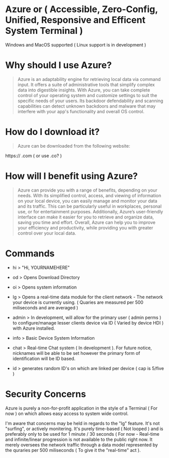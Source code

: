 # Azure or ( Accessible, Zero-Config, Unified, Responsive and Efficent System Terminal )
Windows and MacOS supported ( Linux support is in development )

# Why should I use Azure?

 > Azure is an adaptability engine for retrieving local data via command input. It offers a suite of administrative tools that simplify complex data into digestible insights. With Azure, you can take complete control of your operating system and customize settings to suit the specific needs of your users. Its backdoor defendability and scanning capabilities can detect unknown backdoors and malware that may interfere with your app's functionality and overall OS control.



# How do I download it?

> Azure can be downloaded from the following website:

https://     .com ( or use .co? ) 
 

 # How will I benefit using Azure?

> Azure can provide you with a range of benefits, depending on your needs. With its simplified control, access, and viewing of information on your local device, you can easily manage and monitor your data and its traffic. This can be particularly useful in workplaces, personal use, or for entertainment purposes. Additionally, Azure’s user-friendly interface can make it easier for you to retrieve and organize data, saving you time and effort. Overall, Azure can help you to improve your efficiency and productivity, while providing you with greater control over your local data.

# Commands

- hi > "Hi, YOURNAMEHERE"

- od > Opens Download Directory

- oi > Opens system information 

- lg > Opens a real-time data module for the client network - The network your device is currently using. ( Quaries are measured per 500 miliseconds and are averaged )

- admin > In development, will allow for the primary user ( admin perms ) to configure/manage lesser clients device via ID ( Varied by device HDI ) with Azure installed. 

- info > Basic Device System Information

- chat > Real-time Chat system ( In development ). For future notice, nicknames will be able to be set however the primary form of identification will be ID based. 

- id > generates random ID's on which are linked per device ( cap is 5/five )

# Security Concerns
Azure is purely a non-for-profit application in the style of a Terminal ( For now ) on which allows easy access to system wide control. 

I'm aware that concerns may be held in regards to the "lg" feature. It's not "surfing", or actively monitering. It's purely time-based ( Not looped ) and is preferably only to be used for 1 minute  / 30 seconds ( For now - Real-time and infinite/linear progression is not available to the public right now. It merely oversees the network traffic through a data model represented by the quraries per 500 miliseconds ( To give it the "real-time" act ).
